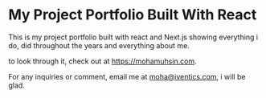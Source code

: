 # My Project Portfolio Built With React

This is my project portfolio built with react and Next.js showing everything i do, did throughout the years and everything about me.

to look through it, check out at https://mohamuhsin.com.

For any inquiries or comment, email me at moha@iventics.com, i will be glad.
